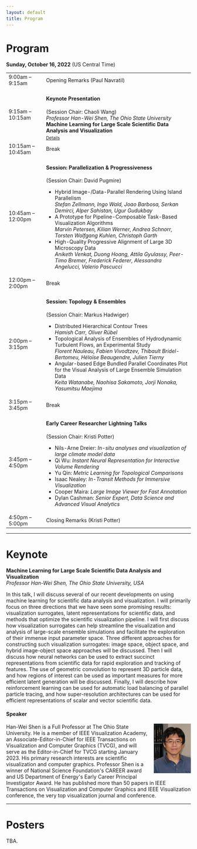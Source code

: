 ```yaml
---
layout: default
title: Program
---
```


# Program



**Sunday, October 16, 2022**
(US Central Time)

<table class="program">
  <tr>
    <td>9:00am &ndash; 9:15am</td>
    <td>
      Opening Remarks (Paul Navratil)<br/>
    </td>
  </tr>
  <tr>
    <td>9:15am &ndash; 10:15am</td>
    <td>
      <h4>Keynote Presentation
      </h4>
      (Session Chair: Chaoli Wang)<br/>
      <i>Professor Han-Wei Shen, The Ohio State University</i>
      <br><b>Machine Learning for Large Scale Scientific Data Analysis and Visualization</b><br/>
      <a style="font-size: smaller; display: block; margin-top: .5em;" href="#keynote">Details</a>
    </td>
  </tr>
  <tr>
    <td>10:15am &ndash; 10:45am</td>
    <td>Break</td>
  </tr>
  <tr>
    <td>10:45am &ndash; 12:00pm</td>
    <td>
      <h4>Session: Parallelization & Progressiveness
     </h4>
      (Session Chair: David Pugmire)
      <ul>
        <li>
          Hybrid Image-/Data-Parallel Rendering Using Island Parallelism
          <br><i>Stefan Zellmann, Ingo Wald, Joao Barbosa, Serkan Demirci, Alper Sahistan, Ugur Gudukbay</i>
        </li>
        <li>
          A Prototype for Pipeline-Composable Task-Based Visualization Algorithms
          <br><i>Marvin Petersen, Kilian Werner, Andrea Schnorr, Torsten Wolfgang Kuhlen, Christoph Garth
          </i>
        </li>
        <li>
          High-Quality Progressive Alignment of Large 3D Microscopy Data
          <br><i> Aniketh Venkat,  Duong Hoang, Attila Gyulassy, Peer-Timo Bremer, Frederick Federer, Alessandra Angelucci, Valerio Pascucci </i>
        </li>
      </ul>
    </td>
  </tr>
  <tr>
    <td>12:00pm &ndash; 2:00pm</td>
    <td>Break</td>
  </tr>
  <tr>
    <td>2:00pm &ndash; 3:15pm</td>
    <td>
      <h4>Session: Topology & Ensembles
     </h4>
      (Session Chair: Markus Hadwiger)
      <ul>
        <li>
          Distributed Hierarchical Contour Trees
          <br><i>Hamish Carr, Oliver Rübel
</i>
        </li>
        <li>
          Topological Analysis of Ensembles of Hydrodynamic Turbulent Flows, an Experimental Study
          <br>
          <i>Florent Nauleau, Fabien Vivodtzev, Thibault Bridel-Bertomeu, Héloïse Beaugendre, Julien Tierny
          </i>
        </li>
        <li>
          Angular-based Edge Bundled Parallel Coordinates Plot for the Visual Analysis of Large Ensemble Simulation Data
          <br><i>Keita Watanabe, Naohisa Sakamoto, Jorji Nonaka, Yasumitsu Maejima</i>
        </li>
      </ul>
    </td>
  </tr>
  <tr>
    <td>3:15pm &ndash; 3:45pm</td>
    <td>Break</td>
  </tr>
  <tr>
    <td>3:45pm &ndash; 4:50pm</td>
    <td>
      <h4>Early Career Researcher Lightning Talks</h4>
      (Session Chair: Kristi Potter)
      <ul>
        <li> Nils-Arne Dreier: <i>In-situ analyses and visualization of large climate model data</i> </li>
        <li> Qi Wu: <i>Instant Neural Representation for Interactive Volume Rendering</i><br></li>
        <li> Yu Qin: <i>Metric Learning for Topological Comparisons</i><br></li>
        <li> Isaac Nealey: <i>In-Transit Methods for Immersive Visualization</i><br></li>
        <li> Cooper Maira: <i>Large Image Viewer for Fast Annotation</i><br></li>
        <li> Dylan Cashman: <i>Senior Expert, Data Science and Advanced Visual Analytics</i></li>
        </ul>
    </td>
  </tr>
  <tr>
    <td>4:50pm &ndash; 5:00pm</td>
    <td>
      Closing Remarks (Kristi Potter)
    </td>
  </tr>
</table>

---

# Keynote

**Machine Learning for Large Scale Scientific Data Analysis and Visualization**<br/>
_Professor Han-Wei Shen, The Ohio State University, USA_

In this talk, I will discuss several of our recent developments on using machine learning for scientific data analysis and visualization. I will primarily focus on three directions that we have seen some promising results: visualization surrogates, latent representations for scientific data, and methods that optimize the scientific visualization pipeline. I will first discuss how visualization surrogates can help streamline the visualization and analysis of large-scale ensemble simulations and facilitate the exploration of their immense input parameter space. Three different approaches for constructing such visualization surrogates: image space, object space, and hybrid image-object space approaches will be discussed. Then I will discuss how neural networks can be used to extract succinct representations from scientific data for rapid exploration and tracking of features. The use of geometric convolution to represent 3D particle data, and how regions of interest can be used as important measures for more efficient latent generation
will be discussed. Finally, I will describe how reinforcement learning can be used for automatic load balancing of parallel particle tracing, and how super-resolution architectures can be used for efficient representations of scalar and vector scientific data. 

#### Speaker

<img style="padding: 0; margin: 0 0 1em 1em; float: right; width: 20%" src="assets/hanwei.jpg" />
Han-Wei Shen is a Full Professor at The Ohio State University. He is a member of IEEE Visualization Academy, an Associate-Editor-in-Chief for IEEE Transactions on Visualization and Computer Graphics (TVCG), and will serve as the Editor-in-Chief for TVCG starting January 2023. His primary research interests are scientific visualization and computer graphics. Professor Shen is a winner of National Science Foundation's CAREER award and US Department of Energy's Early Career Principal Investigator Award. He has published more than 50 papers in IEEE Transactions on Visualization and Computer Graphics and IEEE Visualization conference, the very top visualization journal and conference. 
<br>

---

# Posters
TBA.
